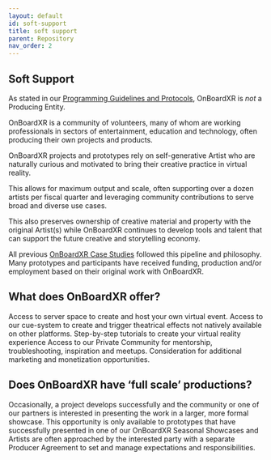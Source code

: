 ```yaml
---
layout: default
id: soft-support
title: soft support
parent: Repository
nav_order: 2
---
```


## Soft Support
As stated in our [Programming Guidelines and Protocols](https://futurestages.github.io/OnBoardXR_Landing_Page/docs/creating-a-show/#programming-guidelines-and-protocols), OnBoardXR is *not* a Producing Entity. 

OnBoardXR is a community of volunteers, many of whom are working professionals in sectors of entertainment, education and technology, often producing their own projects and products. 

OnBoardXR projects and prototypes rely on self-generative Artist who are naturally curious and motivated to bring their creative practice in virtual reality. 

This allows for maximum output and scale, often supporting over a dozen artists per fiscal quarter and leveraging community contributions to serve broad and diverse use cases. 

This also preserves ownership of creative material and property with the original Artist(s) while OnBoardXR continues to develop tools and talent that can support the future creative and storytelling economy. 

All previous [OnBoardXR Case Studies](./case-studies.md) followed this pipeline and philosophy. Many prototypes and participants have received funding, production and/or employment based on their original work with OnBoardXR.

## What does OnBoardXR offer?
Access to server space to create and host your own virtual event. 
Access to our cue-system to create and trigger theatrical effects not natively available on other platforms.
Step-by-step tutorials to create your virtual reality experience 
Access to our Private Community for mentorship, troubleshooting, inspiration and meetups.
Consideration for additional marketing and monetization opportunities. 

## Does OnBoardXR have ‘full scale’ productions? 
Occasionally, a project develops successfully and the community or one of our partners is interested in presenting the work in a larger, more formal showcase. This opportunity is only available to prototypes that have successfully presented in one of our OnBoardXR Seasonal Showcases and Artists are often approached by the interested party with a separate Producer Agreement to set and manage expectations and responsibilities. 
